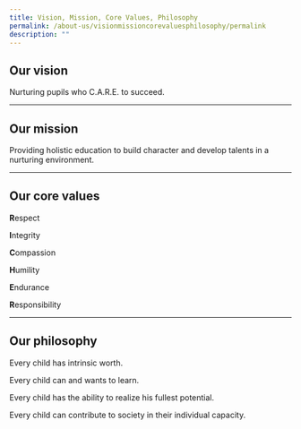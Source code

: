 ```yaml
---
title: Vision, Mission, Core Values, Philosophy
permalink: /about-us/visionmissioncorevaluesphilosophy/permalink
description: ""
---
```


Our vision
----------

Nurturing pupils who C.A.R.E. to succeed.

  

  

---

Our mission
-----------

Providing holistic education to build character and develop talents in a nurturing environment.

  

  

---

Our core values
---------------

**R**espect  

**I**ntegrity

**C**ompassion

**H**umility

**E**ndurance

**R**esponsibility

  

  

---

Our philosophy
--------------

Every child has intrinsic worth.

Every child can and wants to learn.

Every child has the ability to realize his fullest potential.

Every child can contribute to society in their individual capacity.